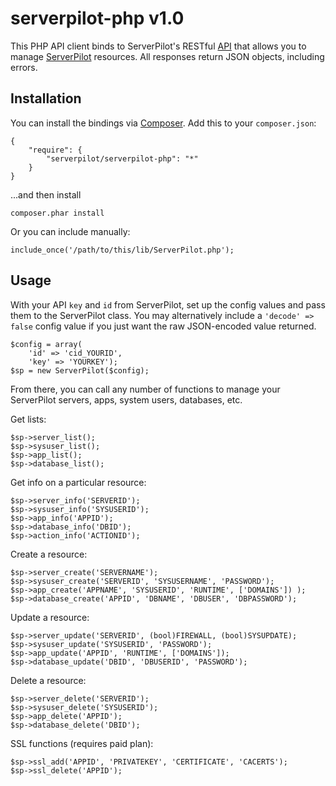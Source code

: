 serverpilot-php v1.0
====================

This PHP API client binds to ServerPilot's RESTful [API](https://github.com/ServerPilot/API) that allows you to manage [ServerPilot](https://serverpilot.io) resources. All responses return JSON objects, including errors.

Installation
------------

You can install the bindings via [Composer](http://getcomposer.org/). Add this to your `composer.json`:

	{
		"require": {
			"serverpilot/serverpilot-php": "*"
		}
	}

...and then install

	composer.phar install

Or you can include manually:

	include_once('/path/to/this/lib/ServerPilot.php');

Usage
-----

With your API `key` and `id` from ServerPilot, set up the config values and pass them to the ServerPilot class. You may alternatively include a `'decode' => false` config value if you just want the raw JSON-encoded value returned.

	$config = array(
		'id' => 'cid_YOURID',
		'key' => 'YOURKEY');
	$sp = new ServerPilot($config);

From there, you can call any number of functions to manage your ServerPilot servers, apps, system users, databases, etc.

Get lists:

	$sp->server_list();
	$sp->sysuser_list();
	$sp->app_list();
	$sp->database_list();

Get info on a particular resource:

	$sp->server_info('SERVERID');
	$sp->sysuser_info('SYSUSERID');
	$sp->app_info('APPID');
	$sp->database_info('DBID');
	$sp->action_info('ACTIONID');

Create a resource:

	$sp->server_create('SERVERNAME');
	$sp->sysuser_create('SERVERID', 'SYSUSERNAME', 'PASSWORD');
	$sp->app_create('APPNAME', 'SYSUSERID', 'RUNTIME', ['DOMAINS']) );
	$sp->database_create('APPID', 'DBNAME', 'DBUSER', 'DBPASSWORD');

Update a resource:

	$sp->server_update('SERVERID', (bool)FIREWALL, (bool)SYSUPDATE);
	$sp->sysuser_update('SYSUSERID', 'PASSWORD');
	$sp->app_update('APPID', 'RUNTIME', ['DOMAINS']);
	$sp->database_update('DBID', 'DBUSERID', 'PASSWORD');

Delete a resource:

	$sp->server_delete('SERVERID');
	$sp->sysuser_delete('SYSUSERID');
	$sp->app_delete('APPID');
	$sp->database_delete('DBID');

SSL functions (requires paid plan):

	$sp->ssl_add('APPID', 'PRIVATEKEY', 'CERTIFICATE', 'CACERTS');
	$sp->ssl_delete('APPID');